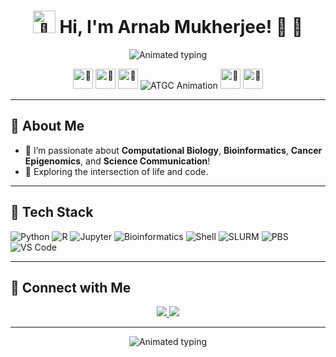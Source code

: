 <!-- Fancy GitHub Profile README for arnabmukho -->

<h1 align="center">
  <img src="https://cdn.jsdelivr.net/gh/twitter/twemoji@14.0.2/assets/72x72/1f9ec.png" width="36px" alt="🧬"/>
  Hi, I'm Arnab Mukherjee! <span>👋</span> 🌱
</h1>

<!--
The waving hand emoji 👋 is the most reliable "waving" animation for GitHub READMEs,
as CSS/HTML animation will not render on github.com. The emoji displays in color and looks friendly!
-->

<p align="center">
  <img src="https://readme-typing-svg.demolab.com?font=Fira+Code&pause=1000&color=43C6AC&width=435&lines=Biology+Enthusiast+%F0%9F%A7%AC;Bioinformatics+Explorer+%F0%9F%AA%A0;Coding+Life+%F0%9F%92%BB+%2B+%F0%9F%A7%AE+%3D+%F0%9F%A7%A1" alt="Animated typing" />
</p>

<p align="center">
  <img src="https://cdn.jsdelivr.net/gh/twitter/twemoji@14.0.2/assets/72x72/1f9ea.png" width="32px" alt="🧪"/>
  <img src="https://cdn.jsdelivr.net/gh/twitter/twemoji@14.0.2/assets/72x72/1f331.png" width="32px" alt="🌱"/>
  <img src="https://cdn.jsdelivr.net/gh/twitter/twemoji@14.0.2/assets/72x72/1f9ec.png" width="32px" alt="🧬"/>
  <!-- Animated ATGC instead of butterfly -->
  <img src="https://readme-typing-svg.demolab.com?font=Fira+Code&size=22&duration=1500&pause=0&color=6BFFB8&center=true&vCenter=true&width=100&lines=A+T+G+C;T+G+A+C;G+C+A+T;C+A+T+G" alt="ATGC Animation" />
  <img src="https://cdn.jsdelivr.net/gh/twitter/twemoji@14.0.2/assets/72x72/1fab2.png" width="32px" alt="🦲"/>
  <img src="https://cdn.jsdelivr.net/gh/twitter/twemoji@14.0.2/assets/72x72/1f9a0.png" width="32px" alt="🦠"/>
</p>

---

## 🦠 About Me

- 🧬 I’m passionate about **Computational Biology**, **Bioinformatics**, **Cancer Epigenomics**, and **Science Communication**!
- 🧬 Exploring the intersection of life and code.

---

## 🍃 Tech Stack

![Python](https://img.shields.io/badge/-Python-3776AB?logo=python&logoColor=white&style=for-the-badge)
![R](https://img.shields.io/badge/-R-276DC3?logo=r&logoColor=white&style=for-the-badge)
![Jupyter](https://img.shields.io/badge/-Jupyter-F37626?logo=jupyter&logoColor=white&style=for-the-badge)
![Bioinformatics](https://img.shields.io/badge/-Bioinformatics-green?style=for-the-badge&logo=databricks)
![Shell](https://img.shields.io/badge/-Shell-4EAA25?logo=gnu-bash&logoColor=white&style=for-the-badge)
![SLURM](https://img.shields.io/badge/-SLURM-2D2D2D?style=for-the-badge)
![PBS](https://img.shields.io/badge/-PBS-00599C?style=for-the-badge)
![VS Code](https://img.shields.io/badge/-VS%20Code-007ACC?logo=visual-studio-code&logoColor=white&style=for-the-badge)

---

## 🧬 Connect with Me

<p align="center">
  <a href="https://www.linkedin.com/in/arnabmukho" target="_blank">
    <img src="https://img.shields.io/badge/-LinkedIn-0077B5?logo=linkedin&logoColor=white&style=for-the-badge" />
  </a>
  <a href="mailto:your-email@example.com">
    <img src="https://img.shields.io/badge/-Email-EA4335?logo=gmail&logoColor=white&style=for-the-badge" />
  </a>
</p>

---

<p align="center">
  <img src="https://readme-typing-svg.demolab.com?font=Fira+Code&pause=2000&color=7ED957&width=435&lines=Let%27s+decode+the+language+of+life!+%F0%9F%A7%AC" alt="Animated typing" />
</p>
